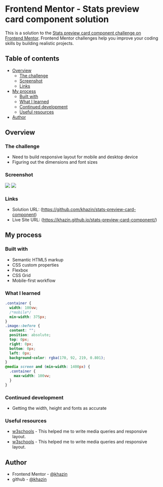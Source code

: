 # Frontend Mentor - Stats preview card component solution

This is a solution to the [Stats preview card component challenge on Frontend Mentor](https://www.frontendmentor.io/challenges/stats-preview-card-component-8JqbgoU62). Frontend Mentor challenges help you improve your coding skills by building realistic projects. 

## Table of contents

- [Overview](#overview)
  - [The challenge](#the-challenge)
  - [Screenshot](#screenshot)
  - [Links](#links)
- [My process](#my-process)
  - [Built with](#built-with)
  - [What I learned](#what-i-learned)
  - [Continued development](#continued-development)
  - [Useful resources](#useful-resources)
- [Author](#author)

## Overview

### The challenge

- Need to build responsive layout for mobile and desktop device
- Figuring out the dimensions and font sizes

### Screenshot

![](screenshot/mobile.jpg)
![](screenshot/desktop.jpg)


### Links

- Solution URL: (https://github.com/khazin/stats-preview-card-component)
- Live Site URL: (https://khazin.github.io/stats-preview-card-component/)

## My process

### Built with

- Semantic HTML5 markup
- CSS custom properties
- Flexbox
- CSS Grid
- Mobile-first workflow

### What I learned

```css
.container {
  width: 100vw;
  /*mobile*/
  min-width: 375px;
}
.image::before {
  content: "";
  position: absolute;
  top: 0px;
  right: 0px;
  bottom: 0px;
  left: 0px;
  background-color: rgba(170, 92, 219, 0.801);
}
@media screen and (min-width: 1400px) {
  .container {
    max-width: 100vw;
  }
}
```

### Continued development

- Getting the width, height and fonts as accurate

### Useful resources

- [w3schools](https://www.w3schools.com/cssref/css3_pr_mediaquery.asp) - This helped me to write media queries and responsive layout.
- [w3schools](https://www.w3schools.com/cssref/pr_dim_min-width.asp) - This helped me to write media queries and responsive layout.

## Author

- Frontend Mentor - [@khazin](https://www.frontendmentor.io/profile/khazin)
- github - [@khazin](https://github.com/khazin)
